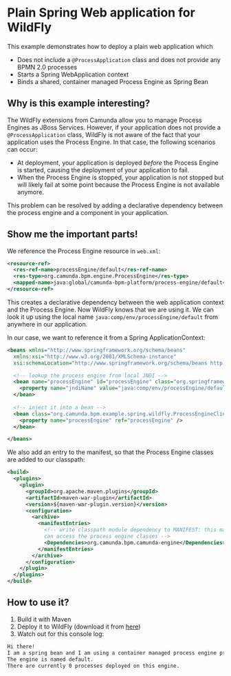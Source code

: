 # Plain Spring Web application for WildFly

This example demonstrates how to deploy a plain web application which

  * Does not include a `@ProcessApplication` class and does not provide any BPMN 2.0 processes
  * Starts a Spring WebApplication context
  * Binds a shared, container managed Process Engine as Spring Bean

## Why is this example interesting?

The WildFly extensions from Camunda allow you to manage Process Engines as JBoss Services. However, 
if your application does not provide a `@ProcessApplication` class, WildFly is not aware of the
fact that your application uses the Process Engine. In that case, the following scenarios can occur:

  * At deployment, your application is deployed *before* the Process Engine is started, causing the 
    deployment of your application to fail.
  * When the Process Engine is stopped, your application is not stopped but will likely fail at some
    point because the Process Engine is not available anymore.

This problem can be resolved by adding a declarative dependency between the process engine and a 
component in your application.

## Show me the important parts!

We reference the Process Engine resource in `web.xml`:

```xml
<resource-ref>
  <res-ref-name>processEngine/default</res-ref-name>
  <res-type>org.camunda.bpm.engine.ProcessEngine</res-type>
  <mapped-name>java:global/camunda-bpm-platform/process-engine/default</mapped-name>
</resource-ref>
```

This creates a declarative dependency between the web application context and the Process Engine. 
Now WildFly knows that we are using it. We can look it up using the local name `java:comp/env/processEngine/default` 
from anywhere in our application.

In our case, we want to reference it from a Spring ApplicationContext:

```xml
<beans xmlns="http://www.springframework.org/schema/beans"
  xmlns:xsi="http://www.w3.org/2001/XMLSchema-instance"
  xsi:schemaLocation="http://www.springframework.org/schema/beans http://www.springframework.org/schema/beans/spring-beans.xsd">

  <!-- lookup the process engine from local JNDI -->
  <bean name="processEngine" id="processEngine" class="org.springframework.jndi.JndiObjectFactoryBean">
    <property name="jndiName" value="java:comp/env/processEngine/default" />
  </bean>
  
  <!-- inject it into a bean -->
  <bean class="org.camunda.bpm.example.spring.wildfly.ProcessEngineClient">
    <property name="processEngine" ref="processEngine" />
  </bean>

</beans>
```

We also add an entry to the manifest, so that the Process Engine classes are added to our classpath:

```xml
<build>
  <plugins>
    <plugin>
      <groupId>org.apache.maven.plugins</groupId>
      <artifactId>maven-war-plugin</artifactId>
      <version>${maven-war-plugin.version}</version>
      <configuration>
        <archive>
          <manifestEntries>
            <!-- write classpath module dependency to MANIFEST: this makes sure we 
            can access the process engine classes -->
            <Dependencies>org.camunda.bpm.camunda-engine</Dependencies>
          </manifestEntries>
        </archive>
      </configuration>
    </plugin>
  </plugins>
</build>
```

## How to use it?

  1. Build it with Maven
  2. Deploy it to WildFly (download it from [here][1])
  3. Watch out for this console log:

```bash
Hi there!
I am a spring bean and I am using a container managed process engine provided as JBoss Service for all applications to share.
The engine is named default.
There are currently 0 processes deployed on this engine.
```

[1]: https://downloads.camunda.cloud/release/camunda-bpm/wildfly/
